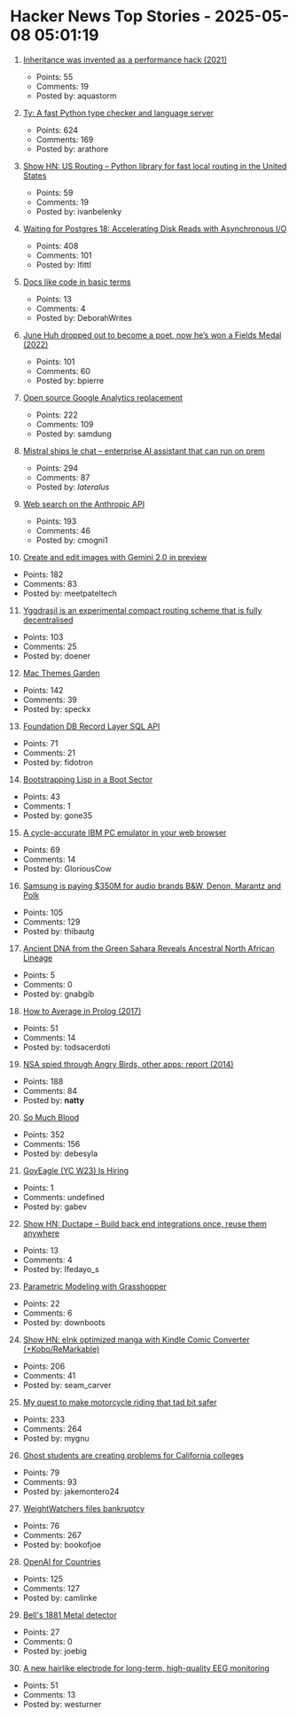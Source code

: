 # Hacker News Top Stories - 2025-05-08 05:01:19

1. [Inheritance was invented as a performance hack (2021)](https://catern.com/inheritance.html)
   - Points: 55
   - Comments: 19
   - Posted by: aquastorm

2. [Ty: A fast Python type checker and language server](https://github.com/astral-sh/ty)
   - Points: 624
   - Comments: 169
   - Posted by: arathore

3. [Show HN: US Routing – Python library for fast local routing in the United States](https://github.com/ivanbelenky/us-routing)
   - Points: 59
   - Comments: 19
   - Posted by: ivanbelenky

4. [Waiting for Postgres 18: Accelerating Disk Reads with Asynchronous I/O](https://pganalyze.com/blog/postgres-18-async-io)
   - Points: 408
   - Comments: 101
   - Posted by: lfittl

5. [Docs like code in basic terms](https://deborahwrites.com/blog/docs-like-code-basic-intro/)
   - Points: 13
   - Comments: 4
   - Posted by: DeborahWrites

6. [June Huh dropped out to become a poet, now he’s won a Fields Medal (2022)](https://www.quantamagazine.org/june-huh-high-school-dropout-wins-the-fields-medal-20220705/)
   - Points: 101
   - Comments: 60
   - Posted by: bpierre

7. [Open source Google Analytics replacement](https://github.com/rybbit-io/rybbit)
   - Points: 222
   - Comments: 109
   - Posted by: samdung

8. [Mistral ships le chat – enterprise AI assistant that can run on prem](https://mistral.ai/news/le-chat-enterprise)
   - Points: 294
   - Comments: 87
   - Posted by: _lateralus_

9. [Web search on the Anthropic API](https://www.anthropic.com/news/web-search-api)
   - Points: 193
   - Comments: 46
   - Posted by: cmogni1

10. [Create and edit images with Gemini 2.0 in preview](https://developers.googleblog.com/en/generate-images-gemini-2-0-flash-preview/)
   - Points: 182
   - Comments: 83
   - Posted by: meetpateltech

11. [Yggdrasil is an experimental compact routing scheme that is fully decentralised](https://yggdrasil-network.github.io/about.html)
   - Points: 103
   - Comments: 25
   - Posted by: doener

12. [Mac Themes Garden](https://damien.zone/introducing-mac-themes-garden/)
   - Points: 142
   - Comments: 39
   - Posted by: speckx

13. [Foundation DB Record Layer SQL API](https://foundationdb.github.io/fdb-record-layer/SQL_Reference.html)
   - Points: 71
   - Comments: 21
   - Posted by: fidotron

14. [Bootstrapping Lisp in a Boot Sector](https://github.com/jart/sectorlisp)
   - Points: 43
   - Comments: 1
   - Posted by: gone35

15. [A cycle-accurate IBM PC emulator in your web browser](https://martypc.net/?mount=fd:0:Area%205150%20(Compo%20Version).img)
   - Points: 69
   - Comments: 14
   - Posted by: GloriousCow

16. [Samsung is paying $350M for audio brands B&W, Denon, Marantz and Polk](https://www.engadget.com/audio/samsung-is-paying-350-million-for-audio-brands-bowers--wilkins-denon-marantz-and-polk-131514754.html)
   - Points: 105
   - Comments: 129
   - Posted by: thibautg

17. [Ancient DNA from the Green Sahara Reveals Ancestral North African Lineage](https://www.nature.com/articles/s41586-025-08793-7)
   - Points: 5
   - Comments: 0
   - Posted by: gnabgib

18. [How to Average in Prolog (2017)](https://storytotell.org/how-to-average-in-prolog)
   - Points: 51
   - Comments: 14
   - Posted by: todsacerdoti

19. [NSA spied through Angry Birds, other apps: report (2014)](https://www.nbcnews.com/tech/tech-news/nsa-spied-through-angry-birds-other-apps-report-flna2d12006530)
   - Points: 188
   - Comments: 84
   - Posted by: __natty__

20. [So Much Blood](https://dynomight.net/blood/)
   - Points: 352
   - Comments: 156
   - Posted by: debesyla

21. [GovEagle (YC W23) Is Hiring](https://www.ycombinator.com/companies/goveagle/jobs/ogNRCkd-platform-engineering-contractor-short-term)
   - Points: 1
   - Comments: undefined
   - Posted by: gabev

22. [Show HN: Ductape – Build back end integrations once, reuse them anywhere](https://www.ductape.app)
   - Points: 13
   - Comments: 4
   - Posted by: Ifedayo_s

23. [Parametric Modeling with Grasshopper](https://baharmon.github.io/basics)
   - Points: 22
   - Comments: 6
   - Posted by: downboots

24. [Show HN: eInk optimized manga with Kindle Comic Converter (+Kobo/ReMarkable)](https://github.com/ciromattia/kcc)
   - Points: 206
   - Comments: 41
   - Posted by: seam_carver

25. [My quest to make motorcycle riding that tad bit safer](https://gill.net.in/posts/my-quest-to-make-motorcycle-riding-safer/)
   - Points: 233
   - Comments: 264
   - Posted by: mygnu

26. [Ghost students are creating problems for California colleges](https://www.sfgate.com/bayarea/article/ghost-students-creating-problem-calif-colleges-20311708.php)
   - Points: 79
   - Comments: 93
   - Posted by: jakemontero24

27. [WeightWatchers files bankruptcy](https://www.wsj.com/articles/weightwatchers-files-bankruptcy-to-adapt-to-chemically-induced-weight-loss-future-a63aa8ac)
   - Points: 76
   - Comments: 267
   - Posted by: bookofjoe

28. [OpenAI for Countries](https://openai.com/global-affairs/openai-for-countries/)
   - Points: 125
   - Comments: 127
   - Posted by: camlinke

29. [Bell's 1881 Metal detector](http://www.scitechantiques.com/belldiscovery/)
   - Points: 27
   - Comments: 0
   - Posted by: joebig

30. [A new hairlike electrode for long-term, high-quality EEG monitoring](https://www.psu.edu/news/research/story/future-brain-activity-monitoring-may-look-strand-hair)
   - Points: 51
   - Comments: 13
   - Posted by: westurner

